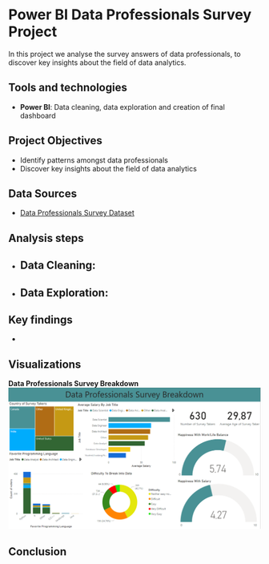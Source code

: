 # Power BI Data Professionals Survey Project
In this project we analyse the survey answers of data professionals, to discover key insights about the field of data analytics. 

## Tools and technologies
- **Power BI**: Data cleaning, data exploration and creation of final dashboard

## Project Objectives
- Identify patterns amongst data professionals
- Discover key insights about the field of data analytics

## Data Sources
- [Data Professionals Survey Dataset](data_professionals_survey_dataset.xlsx)

## Analysis steps
- **Data Cleaning**:
	- 
- **Data Exploration**:
	- 

## Key findings
- 

## Visualizations
**Data Professionals Survey Breakdown**
![Data Professionals Survey Breakdown](data_professionals_survey_breakdown.png)

## Conclusion
